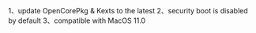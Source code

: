 1、update OpenCorePkg & Kexts to the latest
2、security boot is disabled by default
3、compatible with MacOS 11.0